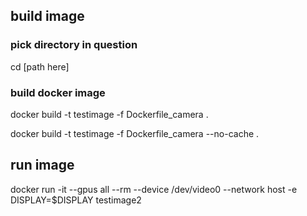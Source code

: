 ## build image
### pick directory in question

cd [path here]

### build docker image
docker build -t testimage -f Dockerfile_camera .

docker build -t testimage -f Dockerfile_camera --no-cache .

## run image 
docker run -it --gpus all --rm --device /dev/video0 --network host -e DISPLAY=$DISPLAY testimage2
